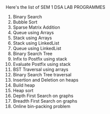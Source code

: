 Here's the list of SEM 1 DSA LAB PROGRAMMES

1. Binary Search  
2. Bubble Sort  
3. Sparse Matrix Addition  
4. Queue using Arrays  
5. Stack using Arrays  
6. Stack using LinkedList  
7. Queue using LinkedList  
8. Binary Search Tree  
9. Infix to Postfix using stack  
10. Evaluate Postfix using stack  
11. BST Traversal using arrays  
12. Binary Search Tree traversal  
13. Insertion and Deletion on heaps  
14. Build heap  
15. Heap sort  
16. Depth First Search on graphs  
17. Breadth First Search on graphs  
18. Online bin-packing problem  

